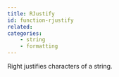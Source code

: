 ```yaml
---
title: RJustify
id: function-rjustify
related:
categories:
    - string
    - formatting
---
```


Right justifies characters of a string.
